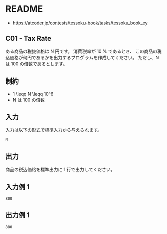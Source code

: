 # README
- <https://atcoder.jp/contests/tessoku-book/tasks/tessoku_book_ey>
## C01 - Tax Rate
ある商品の税抜価格は N 円です。
消費税率が 10 \% であるとき、
この商品の税込価格が何円であるかを出力するプログラムを作成してください。
ただし、N は 100 の倍数であるとします。
## 制約
* 1 \leqq N \leqq 10^6
* N は 100 の倍数
## 入力
入力は以下の形式で標準入力から与えられます。

```
N
```
## 出力
商品の税込価格を標準出力に 1 行で出力してください。
## 入力例 1
```
800
```
## 出力例 1
```
880
```
